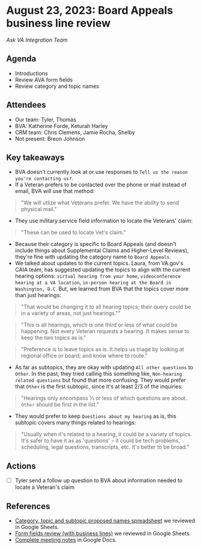 # August 23, 2023: Board Appeals business line review
*Ask VA Integration Team*

## Agenda

- Introductions
- Review AVA form fields
- Review category and topic names

## Attendees

- Our team: Tyler, Thomas
- BVA: Katherine Forde, Keturah Harley
- CRM team: Chris Clemens, Jamie Rocha, Shelby
- Not present: Breon Johnson

## Key takeaways

- BVA doesn't currently look at or use responses to `Tell us the reason you're contacting us?`.
- If a Veteran prefers to be contacted over the phone or mail instead of email, BVA will use that method:
> "We will utlize what Veterans prefer. We have the ability to send physical mail."
- They use military service field information to locate the Veterans' claim:
> "These can be used to locate Vet's claim."
- Because their category is specific to Board Appeals (and doesn't include things about Supplemental Claims and Higher-Level Reviews), they're fine with updating the category name to `Board Appeals`.
- We talked about updates to the current topics. Laura, from VA.gov's CAIA team, has suggested updating the topics to align with the current hearing options: `virtual hearing from your home`, `videoconference hearing at a VA location`, `in-person hearing at the Board in Washington, D.C`. But, we learned from BVA that the topics cover more than just hearings:
> "That would be changing it to all hearing topics; their query could be in a variety of areas, not just hearings.""

> "This is all hearings, which is one third or less of what could be happening. Not every Veteran requests a hearing. It makes sense to keep the two topics as is."

> "Preference is to leave topics as is. It helps us triage by looking at regional office or board; and know where to route."
- As far as subtopics, they are okay with updating `All other questions` to `Other`. In the past, they tried calling this something like, `Non-hearing related questions` but found that more confusing. They would prefer that `Other` is the first subtopic, since it's at least 2/3 of the inquiries:
> "Hearings only encompass ⅓ or less of which questions are about. `Other` should be first in the list."
- They would prefer to keep `Questions about my hearing` as is, this subtopic covers many things related to hearings:
> "Usually when it's related to a hearing, it could be a variety of topics. It's safer to have it as as 'questions' – it could be tech problems, scheduling, legal questions, transcripts, etc. It's better to be broad."

## Actions

- [ ] Tyler send a follow up question to BVA about information needed to locate a Veteran's claim

## References

- [Category, topic and subtopic proposed names spreadsheet](https://docs.google.com/spreadsheets/d/1AlUqvwn49ah2gHniTwx3x0afOPliKgURo575e73OH40/edit#gid=1192783561) we reviewed in Google Sheets.
- [Form fields review (with business lines)](https://docs.google.com/spreadsheets/d/1GIsq9Y6Ap9mBUL49j1Ad7tm1N_nfD0Yoxw9ThtexCMU/edit#gid=329502423) we reviewed in Google Sheets.
- [Complete meeting notes](https://docs.google.com/document/d/1y5nzZ1pDojdTjKEXu3d0eM_jxj72WrSRxaEsZOoiqkA/edit) in Google Docs.
